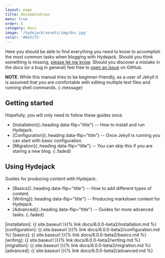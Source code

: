 ```yaml
---
layout: page
title: Documentation
menu: true
order: 5
category: docs
image: '/hydejack/assets/img/doc.jpg'
color: '#8e5c75'
---
```


Here you should be able to find everything you need to know to accomplish the most common tasks when blogging with Hydejack.
Should you think something is missing, [please let me know](https://github.com/qwtel/hydejack/issues).
Should you discover a mistake in the docs (or a bug in general) feel free to [open an issue](https://github.com/qwtel/hydejack/issues) on GitHub.

**NOTE**: While this manual tries to be beginner-friendly, as a user of Jekyll it is assumed that you are comfortable with editing multiple text files and running shell commands.
{:.message}

## Getting started
Hopefully, you will only need to follow these guides once.

* [Installation]{:.heading data-flip="title"} -- How to install and run Hydejack.
* [Configuration]{:.heading data-flip="title"} -- Once Jekyll is running you can start with basic configuration.
* [Migration]{:.heading data-flip="title"} -- You can skip this if you are staring a new blog.
{:.faded}

## Using Hydejack
Guides for producing content with Hydejack.

* [Basics]{:.heading data-flip="title"} -- How to add different types of content.
* [Writing]{:.heading data-flip="title"} -- Producing markdown content for Hydejack.
* [Advanced]{:.heading data-flip="title"} -- Guides for more advanced tasks.
{:.faded}

[installation]: {{ site.baseurl }}{% link docs/6.0.0-beta2/installation.md %}
[configuration]: {{ site.baseurl }}{% link docs/6.0.0-beta2/configuration.md %}
[basics]: {{ site.baseurl }}{% link docs/6.0.0-beta2/basics.md %}
[writing]: {{ site.baseurl }}{% link docs/6.0.0-beta2/writing.md %}
[migration]: {{ site.baseurl }}{% link docs/6.0.0-beta2/migration.md %}
[advanced]: {{ site.baseurl }}{% link docs/6.0.0-beta2/advanced.md %}
